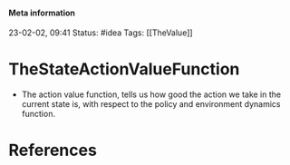 #### Meta information
23-02-02, 09:41
Status: #idea
Tags: [[TheValue]]





# TheStateActionValueFunction

- The action value function, tells us how good the action we take in the current state is, with respect to the policy and environment dynamics function.




# References
